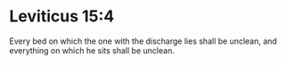 # Leviticus 15:4

Every bed on which the one with the discharge lies shall be unclean, and everything on which he sits shall be unclean.
